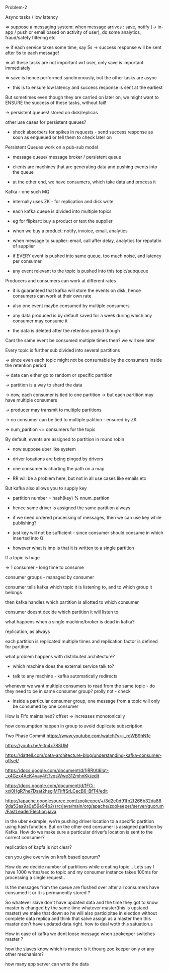 Problem-2

Async tasks / low latency

=> suppose a messaging system: when message arrives : save, notify (-> in-app / push or email based on activity of user), do some analytics, fraud/safety filtering etc

=> if each service takes some time, say 5s -> success response will be sent after 5s to each message!

=> all these tasks are not important wrt user, only save is important immediately

=> save is hence performed synchronously, but the other tasks are async

- this is to ensure low latency and success response is sent at the earliest

But sometimes even though they are carried on later on, we might want to ENSURE the success of these tasks, without fail!

-> persistent queues! stored on disk/replicas

other use cases for persistent queues?
- shock absorbers for spikes in requests - send success response as soon as enqueued or tell them to check later on

Persistent Queues work on a pub-sub model

- message queue/ message broker / persistent queue

- clients are machines that are generating data and pushing events into the queue

- at the other end, we have consumers, which take data and process it

Kafka - one such MQ

- internally uses ZK - for replication and disk write
- each kafka queue is divided into multiple topics

- eg for flipkart: buy a product or text the supplier

- when we buy a product: notify, invoice, email, analytics
- when message to supplier: email, call after delay, analytics for reputatin of supplier


- if EVERY event is pushed into same queue, too much noise, and latency per consumer

- any event relevant to the topic is pushed into this topic/subqueue

Producers and consumers can work at different rates

- it is guaranteed that kafka will store the events on disk, hence consumers can work at their own rate

- also one event maybe consumed by multiple consumers

- any data produced is by default saved for a week during which any consumer may consume it

- the data is deleted after the retention period though

Cant the same event be consumed multiple times then? we will see later

Every topic is further sub divided into several partitions

-> since even each topic might not be consumable by the consumers inside the retention period

-> data can either go to random or specific partition

-> partition is a way to shard the data

-> now, each consumer is tied to one partition
-> but each partition may have multiple consumers

-> producer may transmit to multiple partitions

-> no consumer can be tied to multiple patition - ensured by ZK

-> num_parition <= consumers for the topic

By default, events are assigned to partition in round robin

- now suppose uber like system
- driver locations are being pinged by drivers
- one consumer is charting the path on a map

- RR will be a problem here, but not in all use cases like emails etc

But kafka also allows you to supply key

- partition number = hash(key) % nnum_parition

- hence same driver is assigned the same partition always

- if we need ordered processing of messages, then we can use key while publishing?

- just key will not be sufficient - since consumer should consume in which inserted into Q

- however what is imp is that it is written to a single partition

If a topic is huge

=> 1 consumer - long time to consume

consumer groups - managed by consumer

consumer tells kafka which topic it is listening to, and to which group it belongs

then kafka handles which partition is allotted to which consumer

consumer doesnt decide which partition it will listen to

what happens when a single machine/broker is dead in kafka?

replication, as always

each partition is replicated multiple times and replication factor is defined for partition

what problem happens with distributed architecture?
- which machine does the external service talk to?

- talk to any machine - kafka automatically redirects

whenever we want multiple consumers to read from the same topic - do they need to be in same consumer group?
prolly not - check


- inside a particular consumer group, one message from a topic will only be consumed by one consumer

How is Fifo maintained? offset -> increases monotonically

how consumption happen in group to avoid duplicate subscription


Two Phase Commit https://www.youtube.com/watch?v=-_rdWB9hN1c 

https://youtu.be/eltn4x788UM

https://dattell.com/data-architecture-blog/understanding-kafka-consumer-offset/

https://docs.google.com/document/d/1jRRtAl6Iqt-_x4Gzx4AcK4vay4ftTvqsWwe31ZmhnKk/edit

https://docs.google.com/document/d/1FCi-xxi0HgR7he7Dsat2hsgiMFIiffSrLCecB6-BfT4/edit

https://apache.googlesource.com/zookeeper/+/3d2e0d91fb2f266b32da889da53aa9a0e59e94b2/src/java/main/org/apache/zookeeper/server/quorum/FastLeaderElection.java

In the uber example, we’re pushing driver location to a specific partition using hash function. But on the other end consumer is assigned partition by Kafka. How do we make sure a particular driver’s location is sent to the correct consumer?

replication of kapfa is not clear?

can you give overviw on kraft based qourum?

How do we decide number of partitions while creating topic... Lets say I have 1000 writes/sec to topic and my consumer instance takes 100ms for processing a single request..


Is the messages from the queue are flushed over after all consumers have consumed it or it is permanently stored ?

So whatever slave don't have updated data and the time they got to know master is changed by the same time whatever master(this is upstaed master) we make that down so he will also participitae in election without complete data replica and think that salve assign as a master then this master don't have updated data right. how to deal woth this satuation.s 

How in case of kafka we dont loose message when zookeeper switches master ?

how the slaves know which is master is it thourg zoo keeper only or any other mechanism?

 how many app server can write the data